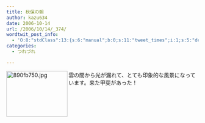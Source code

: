 ```yaml
---
title: 秋保の朝
author: kazu634
date: 2006-10-14
url: /2006/10/14/_374/
wordtwit_post_info:
  - 'O:8:"stdClass":13:{s:6:"manual";b:0;s:11:"tweet_times";i:1;s:5:"delay";i:0;s:7:"enabled";i:1;s:10:"separation";s:2:"60";s:7:"version";s:3:"3.7";s:14:"tweet_template";b:0;s:6:"status";i:2;s:6:"result";a:0:{}s:13:"tweet_counter";i:2;s:13:"tweet_log_ids";a:1:{i:0;i:2601;}s:9:"hash_tags";a:0:{}s:8:"accounts";a:1:{i:0;s:7:"kazu634";}}'
categories:
  - つれづれ

---
```

<div class="section">
<p>
<a href="http://image.blog.livedoor.jp/simoom634/imgs/8/9/890fb750.jpg" onclick="__gaTracker('send', 'event', 'outbound-article', 'http://image.blog.livedoor.jp/simoom634/imgs/8/9/890fb750.jpg', '');" target="_blank"><img width="160" align="left" alt="890fb750.jpg" src="http://image.blog.livedoor.jp/simoom634/imgs/8/9/890fb750-s.jpg" height="120" border="0" class="pict" /></a>雲の間から光が漏れて、とても印象的な風景になっています。来た甲斐があった！
</p>
</div>